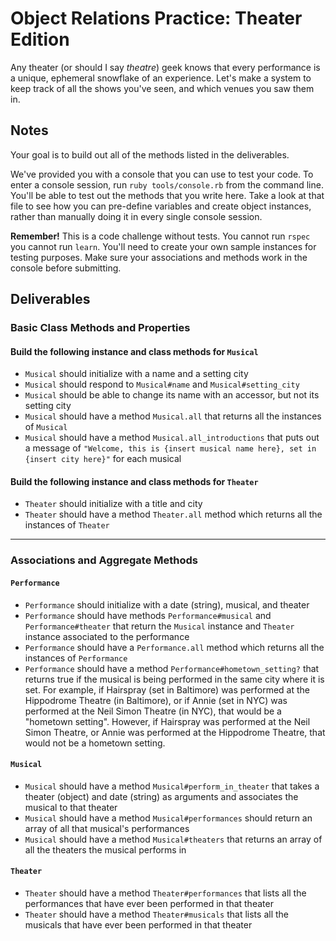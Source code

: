 # Object Relations Practice: Theater Edition

Any theater (or should I say *theatre*) geek knows that every performance is a unique, ephemeral snowflake of an experience.  Let's make a system to keep track of all the shows you've seen, and which venues you saw them in.

## Notes

Your goal is to build out all of the methods listed in the deliverables.

We've provided you with a console that you can use to test your code. To enter a console session, run `ruby tools/console.rb` from the command line. You'll be able to test out the methods that you write here. Take a look at that file to see how you can pre-define variables and create object instances, rather than manually doing it in every single console session.

**Remember!** This is a code challenge without tests. You cannot run `rspec` you cannot run `learn`. You'll need to create your own sample instances for testing purposes. Make sure your associations and methods work in the console before submitting.

## Deliverables

### Basic Class Methods and Properties

#### Build the following instance and class methods for `Musical`
- `Musical` should initialize with a name and a setting city
- `Musical` should respond to `Musical#name` and `Musical#setting_city`
- `Musical` should be able to change its name with an accessor, but not its setting city
- `Musical` should have a method `Musical.all` that returns all the instances of `Musical`
- `Musical` should have a method `Musical.all_introductions` that puts out a message of `"Welcome, this is {insert musical name here}, set in {insert city here}"` for each musical

#### Build the following instance and class methods for `Theater`
- `Theater` should initialize with a title and city
- `Theater` should have a method `Theater.all` method which returns all the instances of `Theater`

---

### Associations and Aggregate Methods
#### `Performance`
- `Performance` should initialize with a date (string), musical, and theater
- `Performance` should have methods `Performance#musical` and `Performance#theater` that return the `Musical` instance and `Theater` instance associated to the performance
- `Performance` should have a `Performance.all` method which returns all the instances of `Performance`
- `Performance` should have a method `Performance#hometown_setting?` that returns true if the musical is being performed in the same city where it is set.  For example, if Hairspray (set in Baltimore) was performed at the Hippodrome Theatre (in Baltimore), or if Annie (set in NYC) was performed at the Neil Simon Theatre (in NYC), that would be a "hometown setting".  However, if Hairspray was performed at the Neil Simon Theatre, or Annie was performed at the Hippodrome Theatre, that would not be a hometown setting.

#### `Musical`
- `Musical` should have a method `Musical#perform_in_theater` that takes a theater (object) and date (string) as arguments and associates the musical to that theater
- `Musical` should have a method `Musical#performances` should return an array of all that musical's performances
- `Musical` should have a method `Musical#theaters` that returns an array of all the theaters the musical performs in

#### `Theater`
- `Theater` should have a method `Theater#performances` that lists all the performances that have ever been performed in that theater
- `Theater` should have a method `Theater#musicals` that lists all the musicals that have ever been performed in that theater
